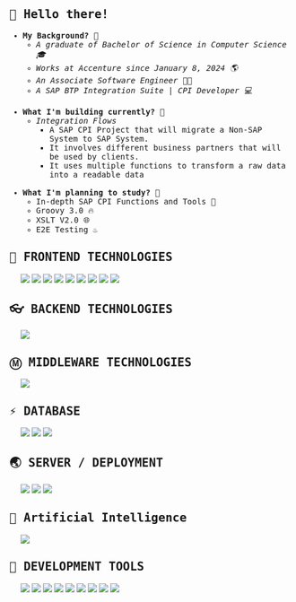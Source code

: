 

<h2><samp>👋 Hello there!</samp></h2>

<samp>
    <ul>
        <li><strong>My Background? 🤔</strong>
            <ul>
              <li><i>A graduate of Bachelor of Science in Computer Science 🎓</i></li>
              <li><i>Works at Accenture since January 8, 2024 🌎</i></li>
              <li><i>An Associate Software Engineer 🧑‍💻</i></li>
              <li><i>A SAP BTP Integration Suite | CPI Developer 💻</i></li>
            </ul>
        </li>
        <br />
        <li><strong>What I'm building currently? 🌆</strong>
            <ul>
              <li><i>Integration Flows</i>
                <ul>
                  <li>A SAP CPI Project that will migrate a Non-SAP System to SAP System. </li>
                    <li>It involves different business partners that will be used by clients.</li>
                    <li>It uses multiple functions to transform a raw data into a readable data</li>
                </ul>
              </li>
            </ul>
        </li>
        <br/>
        <li><strong>What I'm planning to study? 🧐</strong>
            <ul>
                <li>In-depth SAP CPI Functions and Tools 🔨</li>
                <li>Groovy 3.0 🔥</li>
                <li>XSLT V2.0 🌐</li>
                <li>E2E Testing ♨️</li>
            </ul>
        </li>
    </ul>
</samp>

<!-- <h2><samp>💪 STRONG STACK</samp></h2> -->

<!-- <p style="padding: 0px 20px">
     <img src="https://img.shields.io/badge/react%20-%2320232a.svg?&style=for-the-badge&logo=react&logoColor=%2361DAFB">
    <img src="https://img.shields.io/badge/node.js%20-%2343853D.svg?&style=for-the-badge&logo=node.js&logoColor=white">
    <img src="https://img.shields.io/badge/MongoDB-%234ea94b.svg?&style=for-the-badge&logo=mongodb&logoColor=white">
    <img src="https://img.shields.io/badge/express.js%20-%23404d59.svg?&style=for-the-badge"> 
</p> -->

<h2><samp>🎨 FRONTEND TECHNOLOGIES</samp></h2>

<p style="padding: 0px 20px">
<!--     <img src="https://img.shields.io/badge/material%20ui%20-%230081CB.svg?&style=for-the-badge&logo=material-ui&logoColor=white">
    <img src="https://img.shields.io/badge/TypeScript-007ACC?style=for-the-badge&logo=typescript&logoColor=white">
    <img src="https://img.shields.io/badge/jquery%20-%230769AD.svg?&style=for-the-badge&logo=jquery&logoColor=white"> -->
    <img src = "https://img.shields.io/badge/HTML5-E34F26?style=for-the-badge&logo=html5&logoColor=white"> 
    <img src = "https://img.shields.io/badge/css-%23239120.svg?&style=for-the-badge&logo=css3&logoColor=white">
    <img src="https://img.shields.io/badge/bootstrap%20-%23563D7C.svg?&style=for-the-badge&logo=bootstrap&logoColor=white">
    <img src="https://img.shields.io/badge/Tailwind_CSS-38B2AC?style=for-the-badge&logo=tailwind-css&logoColor=white">
    <img src="https://img.shields.io/badge/javascript-%23F7DF1E.svg?&style=for-the-badge&logo=javascript&logoColor=black">
    <img src="https://img.shields.io/badge/react%20-%2320232a.svg?&style=for-the-badge&logo=react&logoColor=%2361DAFB">
    <img src="https://img.shields.io/badge/Redux-593D88?style=for-the-badge&logo=redux&logoColor=white">
    <img src="https://img.shields.io/badge/react_router%20-CA4245.svg?&style=for-the-badge&logo=react-router&logoColor=white">
    <img src="https://img.shields.io/badge/styled_components%20-DB7093.svg?&style=for-the-badge&logo=styled-components&logoColor=white">
<p>

<h2><samp>👓 BACKEND TECHNOLOGIES</samp></h2>

<p style="padding: 0px 20px">
<!--     <img src="https://img.shields.io/badge/node.js%20-%2343853D.svg?&style=for-the-badge&logo=node.js&logoColor=white">
    <img src="https://img.shields.io/badge/express.js%20-%23404d59.svg?&style=for-the-badge">
    <img src="https://img.shields.io/badge/Next%20JS-000000?logo=next-dot-js.svg&logoColor=white&style=for-the-badge" /> -->
    <img src="https://img.shields.io/badge/javascript-%23F7DF1E.svg?&style=for-the-badge&logo=javascript&logoColor=black">
<p>

<h2><samp>Ⓜ️ MIDDLEWARE TECHNOLOGIES</samp></h2>

<p style="padding: 0px 20px">
    <img src="https://img.shields.io/badge/-SAP-0FAAFF?style=flat&logo=sap&logoColor=white">
<p>

<h2><samp>⚡ DATABASE</samp></h2>

<p style="padding: 0px 20px">
<!--     <img src="https://img.shields.io/badge/MongoDB-%234ea94b.svg?&style=for-the-badge&logo=mongodb&logoColor=white">
    <img src="https://img.shields.io/badge/mysql-%2300f.svg?&style=for-the-badge&logo=mysql&logoColor=white">
    <img src="https://img.shields.io/badge/postgres-%23316192.svg?&style=for-the-badge&logo=postgresql&logoColor=white"> -->
    <img src="https://img.shields.io/badge/Google_Cloud-4285F4?style=for-the-badge&logo=google-cloud&logoColor=white" />
    <img src="https://shields.io/badge/supabase-black?logo=supabase&style=for-the-badge" >
    <img src="https://img.shields.io/badge/MySQL-00000F?style=for-the-badge&logo=mysql&logoColor=white" >
    
    
<p>


<h2><samp>🌏 SERVER / DEPLOYMENT</samp></h2>

<p style="padding: 0px 20px">
<!--     <img src="https://img.shields.io/badge/heroku%20-430098.svg?&style=for-the-badge&logo=heroku&logoColor=white"> -->
<!--     <img src="https://img.shields.io/badge/Digital%20Ocean-0080FF?logo=digitalocean&logoColor=white&style=for-the-badge" /> -->
    <img src="https://img.shields.io/badge/Vercel-black?style=flat&logo=Vercel&logoColor=white">
    <img src="https://img.shields.io/badge/netlify%20-00C7B7.svg?&style=for-the-badge&logo=netlify&logoColor=white">
    <img src="https://img.shields.io/badge/Google%20Cloud-%234285F4?logo=google-cloud&logoColor=white&style=for-the-badge">
<p>

<h2><samp>🤖 Artificial Intelligence</samp></h2>

<p style="padding: 0px 20px">
    <img src="https://img.shields.io/badge/TensorFlow-FF6F00?style=for-the-badge&logo=tensorflow&logoColor=white">
<p>

<h2><samp>🔧 DEVELOPMENT TOOLS</samp></h2>

<p style="padding: 0px 20px">
    <!--     <img src="https://img.shields.io/badge/Inkscape-000000?style=for-the-badge&logo=Inkscape&logoColor=white" />
    <img src="https://img.shields.io/badge/Jest%20-C21325?logo=jest&logoColor=white&style=for-the-badge" />
    <img src="https://img.shields.io/badge/Postman%20-FF6C37?logo=postman&logoColor=white&style=for-the-badge" />
    <img src="https://img.shields.io/badge/Docker%20-2496ED?logo=docker&logoColor=white&style=for-the-badge" />
    <img src="https://img.shields.io/badge/Gulp-%23CF4647.svg?&style=for-the-badge&logo=gulp&logoColor=white">
    <img src="https://img.shields.io/badge/Yarn%20-2C8EBB?logo=yarn&logoColor=white&style=for-the-badge" /> 
    <img src="https://img.shields.io/badge/Webpack-%238DD6F9.svg?&style=for-the-badge&logo=webpack&logoColor=white">
    -->
    <img src="https://img.shields.io/badge/Figma-F24E1E?style=for-the-badge&logo=figma&logoColor=white" />
    <img src="https://img.shields.io/badge/Git%20-F05032?logo=git&logoColor=white&style=for-the-badge" />
    <img src="https://img.shields.io/badge/github-%23100000.svg?&style=for-the-badge&logo=github&logoColor=white">
    <img src="https://img.shields.io/badge/NPM%20-CB3837?logo=npm&logoColor=white&style=for-the-badge" />
    <img src="https://img.shields.io/badge/Visual_Studio_Code-0078D4?style=for-the-badge&logo=visual%20studio%20code&logoColor=white" />
    <img src="https://img.shields.io/badge/Colab-F9AB00?style=for-the-badge&logo=googlecolab&color=525252" />
    <img src="https://img.shields.io/badge/IntelliJ_IDEA-000000.svg?style=for-the-badge&logo=intellij-idea&logoColor=white" />
    <img src="https://img.shields.io/badge/eslint-3A33D1?style=for-the-badge&logo=eslint&logoColor=white" />
    <img src="https://img.shields.io/badge/prettier-1A2C34?style=for-the-badge&logo=prettier&logoColor=F7BA3E" />
<p>
    
<p>
<!--     Credits to rookiemonkey -->
</p>
